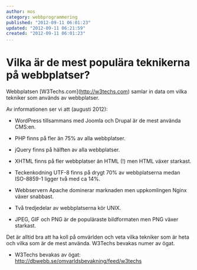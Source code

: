 ```yaml
---
author: mos
category: webbprogrammering
published: "2012-09-11 06:01:23"
updated: "2012-09-11 06:21:59"
created: "2012-09-11 06:01:23"
...
```

Vilka är de mest populära teknikerna på webbplatser?
==================================

Webbplatsen [W3Techs.com](<a href='http://w3techs.com'>http://w3techs.com</a>) samlar in data om vilka tekniker som används av webbplatser. 

Av informationen ser vi att (augusti 2012):

* WordPress tillsammans med Joomla och Drupal är de mest använda CMS:en.

* PHP finns på fler än 75% av alla webbplatser.

* jQuery finns på hälften av alla webbplatser.

* XHTML finns på fler webbplatser än HTML (!) men HTML växer starkast.

* Teckenkodning UTF-8 finns på drygt 70% av webbplatserna medan ISO-8859-1 ligger två med ca 14%.

* Webbservern Apache dominerar marknaden men uppkomlingen Nginx växer snabbast.

* Två tredjedelar av webbplatserna kör UNIX.

* JPEG, GIF och PNG är de populäraste bildformaten men PNG växer starkast. 

Det är alltid bra att ha koll på omvärlden och veta vilka tekniker som är heta och vilka som är de mest använda. W3Techs bevakas numer av ögat.

* W3Techs bevakas av ögat:  
  <a href='http://dbwebb.se/omvarldsbevakning/feed/w3techs'>http://dbwebb.se/omvarldsbevakning/feed/w3techs</a>